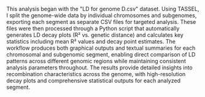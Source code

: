 This analysis began with the "LD for genome D.csv" dataset.
Using TASSEL, I split the genome-wide data by individual chromosomes and subgenomes, exporting each segment as separate CSV files for targeted analysis.
These files were then processed through a Python script that automatically generates LD decay plots (R² vs. genetic distance) and 
calculates key statistics including mean R² values and decay point estimates.
The workflow produces both graphical outputs and textual summaries for each chromosomal and subgenomic segment,
enabling direct comparison of LD patterns across different genomic regions while maintaining consistent analysis parameters throughout.
The results provide detailed insights into recombination characteristics across the genome,
with high-resolution decay plots and comprehensive statistical outputs for each analyzed segment.
